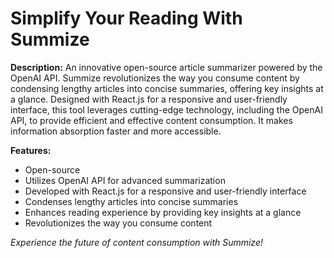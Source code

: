 # Simplify Your Reading With Summize

**Description:**
An innovative open-source article summarizer powered by the OpenAI API. Summize revolutionizes the way you consume content by condensing lengthy articles into concise summaries, offering key insights at a glance. Designed with React.js for a responsive and user-friendly interface, this tool leverages cutting-edge technology, including the OpenAI API, to provide efficient and effective content consumption. It makes information absorption faster and more accessible.

**Features:**
- Open-source
- Utilizes OpenAI API for advanced summarization
- Developed with React.js for a responsive and user-friendly interface
- Condenses lengthy articles into concise summaries
- Enhances reading experience by providing key insights at a glance
- Revolutionizes the way you consume content

*Experience the future of content consumption with Summize!*

